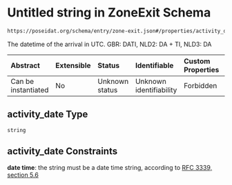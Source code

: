 # Untitled string in ZoneExit Schema

```txt
https://poseidat.org/schema/entry/zone-exit.json#/properties/activity_date
```

The datetime of the arrival in UTC. GBR: DATI, NLD2: DA + TI, NLD3: DA

| Abstract            | Extensible | Status         | Identifiable            | Custom Properties | Additional Properties | Access Restrictions | Defined In                                                             |
| :------------------ | :--------- | :------------- | :---------------------- | :---------------- | :-------------------- | :------------------ | :--------------------------------------------------------------------- |
| Can be instantiated | No         | Unknown status | Unknown identifiability | Forbidden         | Allowed               | none                | [zone-exit.json*](schemas/entry/zone-exit.json "open original schema") |

## activity_date Type

`string`

## activity_date Constraints

**date time**: the string must be a date time string, according to [RFC 3339, section 5.6](https://tools.ietf.org/html/rfc3339 "check the specification")
